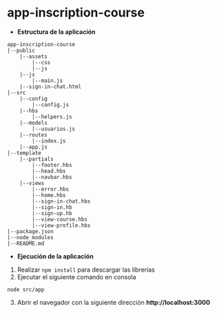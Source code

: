 # app-inscription-course

- **Estructura de la aplicación**
```
app-inscription-course
|--public
    |--assets
        |--css
        |--js
    |--js
        |--main.js
    |--sign-in-chat.html
|--src
    |--config
        |--config.js
    |--hbs
        |--helpers.js
    |--models
        |--usuarios.js
    |--routes
        |--index.js
    |--app.js
|--template
    |--partials
        |--footer.hbs
        |--head.hbs
        |--navbar.hbs
    |--views
        |--error.hbs
        |--home.hbs
        |--sign-in-chat.hbs
        |--sign-in.hb
        |--sign-up.hb
        |--view-course.hbs
        |--view-profile.hbs
|--package.json
|--node_modules
|--README.md
```

- **Ejecución de la aplicación**

1. Realizar ```npm install``` para descargar las librerías
2. Ejecutar el siguiente comando en consola
```
node src/app
```
3. Abrir el navegador con la siguiente dirección **http://localhost:3000**


